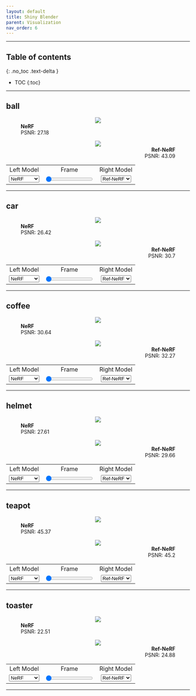 ```yaml
---
layout: default
title: Shiny Blender
parent: Visualization
nav_order: 6
---
```


<script defer src="https://unpkg.com/img-comparison-slider@7/dist/index.js"></script>
<link rel="stylesheet" href="https://unpkg.com/img-comparison-slider@7/dist/styles.css"/>
<script src="{{site.baseurl}}/assets/js/my-js.js"></script>
<link rel="stylesheet" href="{{site.baseurl}}/assets/css/my-css.css"/>

---

## Table of contents
{: .no_toc .text-delta }

- TOC
{:toc}

---

## ball

<div align="center">
  <img-comparison-slider hover="hover">
    <figure slot="first" class="before">
      <img id="left_img_shiny_blender_ball" src="https://huggingface.co/nrtf/nerf_factory/resolve/main/nerf_shiny_blender_ball_220901/render_model/image000.jpg">
      <figcaption id="left_caption_shiny_blender_ball" style="text-align:left;">
        <b>NeRF</b><br>PSNR: 27.18
      </figcaption>
    </figure>
    <figure slot="second" class="after">
      <img id="right_img_shiny_blender_ball" src="https://huggingface.co/nrtf/nerf_factory/resolve/main/refnerf_shiny_blender_ball_220901/render_model/image000.jpg">
      <figcaption id="right_caption_shiny_blender_ball" style="text-align:right;">
        <b>Ref-NeRF</b><br>PSNR: 43.09
      </figcaption>
    </figure>
  </img-comparison-slider>
  <table width="100%">
    <tr>
      <td align="center">
        Left Model
      </td>
      <td align="center">
        Frame
      </td>
      <td align="center">
        Right Model
      </td>
    </tr>
    <tr>
      <td align="center">
        <select id="left_select_shiny_blender_ball" onchange="select_model(this, 'left', 'shiny_blender', 'ball')">
          <option selected="selected" value="nerf">NeRF</option>
          <option value="plenoxel">Plenoxels</option>
          <option value="dvgo">DVGO</option>
          <option value="mipnerf">Mip-NeRF</option>
          <option value="refnerf">Ref-NeRF</option>
        </select>
      </td>
      <td align="center">
        <input id="input_shiny_blender_ball" type="range" min="0" max="199" value="0" onchange="select_frame(this, 'shiny_blender', 'ball')">
      </td>
      <td align="center">
        <select id="right_select_shiny_blender_ball" onchange="select_model(this, 'right', 'shiny_blender', 'ball')">
          <option value="nerf">NeRF</option>
          <option value="plenoxel">Plenoxels</option>
          <option value="dvgo">DVGO</option>
          <option value="mipnerf">Mip-NeRF</option>
          <option selected="selected" value="refnerf">Ref-NeRF</option>
        </select>
      </td>
    </tr>
  </table>
</div>

---

## car

<div align="center">
  <img-comparison-slider hover="hover">
    <figure slot="first" class="before">
      <img id="left_img_shiny_blender_car" src="https://huggingface.co/nrtf/nerf_factory/resolve/main/nerf_shiny_blender_car_220901/render_model/image000.jpg">
      <figcaption id="left_caption_shiny_blender_car" style="text-align:left;">
        <b>NeRF</b><br>PSNR: 26.42
      </figcaption>
    </figure>
    <figure slot="second" class="after">
      <img id="right_img_shiny_blender_car" src="https://huggingface.co/nrtf/nerf_factory/resolve/main/refnerf_shiny_blender_car_220901/render_model/image000.jpg">
      <figcaption id="right_caption_shiny_blender_car" style="text-align:right;">
        <b>Ref-NeRF</b><br>PSNR: 30.7
      </figcaption>
    </figure>
  </img-comparison-slider>
  <table width="100%">
    <tr>
      <td align="center">
        Left Model
      </td>
      <td align="center">
        Frame
      </td>
      <td align="center">
        Right Model
      </td>
    </tr>
    <tr>
      <td align="center">
        <select id="left_select_shiny_blender_car" onchange="select_model(this, 'left', 'shiny_blender', 'car')">
          <option selected="selected" value="nerf">NeRF</option>
          <option value="plenoxel">Plenoxels</option>
          <option value="dvgo">DVGO</option>
          <option value="mipnerf">Mip-NeRF</option>
          <option value="refnerf">Ref-NeRF</option>
        </select>
      </td>
      <td align="center">
        <input id="input_shiny_blender_car" type="range" min="0" max="199" value="0" onchange="select_frame(this, 'shiny_blender', 'car')">
      </td>
      <td align="center">
        <select id="right_select_shiny_blender_car" onchange="select_model(this, 'right', 'shiny_blender', 'car')">
          <option value="nerf">NeRF</option>
          <option value="plenoxel">Plenoxels</option>
          <option value="dvgo">DVGO</option>
          <option value="mipnerf">Mip-NeRF</option>
          <option selected="selected" value="refnerf">Ref-NeRF</option>
        </select>
      </td>
    </tr>
  </table>
</div>

---

## coffee

<div align="center">
  <img-comparison-slider hover="hover">
    <figure slot="first" class="before">
      <img id="left_img_shiny_blender_coffee" src="https://huggingface.co/nrtf/nerf_factory/resolve/main/nerf_shiny_blender_coffee_220901/render_model/image000.jpg">
      <figcaption id="left_caption_shiny_blender_coffee" style="text-align:left;">
        <b>NeRF</b><br>PSNR: 30.64
      </figcaption>
    </figure>
    <figure slot="second" class="after">
      <img id="right_img_shiny_blender_coffee" src="https://huggingface.co/nrtf/nerf_factory/resolve/main/refnerf_shiny_blender_coffee_220901/render_model/image000.jpg">
      <figcaption id="right_caption_shiny_blender_coffee" style="text-align:right;">
        <b>Ref-NeRF</b><br>PSNR: 32.27
      </figcaption>
    </figure>
  </img-comparison-slider>
  <table width="100%">
    <tr>
      <td align="center">
        Left Model
      </td>
      <td align="center">
        Frame
      </td>
      <td align="center">
        Right Model
      </td>
    </tr>
    <tr>
      <td align="center">
        <select id="left_select_shiny_blender_coffee" onchange="select_model(this, 'left', 'shiny_blender', 'coffee')">
          <option selected="selected" value="nerf">NeRF</option>
          <option value="plenoxel">Plenoxels</option>
          <option value="dvgo">DVGO</option>
          <option value="mipnerf">Mip-NeRF</option>
          <option value="refnerf">Ref-NeRF</option>
        </select>
      </td>
      <td align="center">
        <input id="input_shiny_blender_coffee" type="range" min="0" max="199" value="0" onchange="select_frame(this, 'shiny_blender', 'coffee')">
      </td>
      <td align="center">
        <select id="right_select_shiny_blender_coffee" onchange="select_model(this, 'right', 'shiny_blender', 'coffee')">
          <option value="nerf">NeRF</option>
          <option value="plenoxel">Plenoxels</option>
          <option value="dvgo">DVGO</option>
          <option value="mipnerf">Mip-NeRF</option>
          <option selected="selected" value="refnerf">Ref-NeRF</option>
        </select>
      </td>
    </tr>
  </table>
</div>

---

## helmet

<div align="center">
  <img-comparison-slider hover="hover">
    <figure slot="first" class="before">
      <img id="left_img_shiny_blender_helmet" src="https://huggingface.co/nrtf/nerf_factory/resolve/main/nerf_shiny_blender_helmet_220901/render_model/image000.jpg">
      <figcaption id="left_caption_shiny_blender_helmet" style="text-align:left;">
        <b>NeRF</b><br>PSNR: 27.61
      </figcaption>
    </figure>
    <figure slot="second" class="after">
      <img id="right_img_shiny_blender_helmet" src="https://huggingface.co/nrtf/nerf_factory/resolve/main/refnerf_shiny_blender_helmet_220901/render_model/image000.jpg">
      <figcaption id="right_caption_shiny_blender_helmet" style="text-align:right;">
        <b>Ref-NeRF</b><br>PSNR: 29.66
      </figcaption>
    </figure>
  </img-comparison-slider>
  <table width="100%">
    <tr>
      <td align="center">
        Left Model
      </td>
      <td align="center">
        Frame
      </td>
      <td align="center">
        Right Model
      </td>
    </tr>
    <tr>
      <td align="center">
        <select id="left_select_shiny_blender_helmet" onchange="select_model(this, 'left', 'shiny_blender', 'helmet')">
          <option selected="selected" value="nerf">NeRF</option>
          <option value="plenoxel">Plenoxels</option>
          <option value="dvgo">DVGO</option>
          <option value="mipnerf">Mip-NeRF</option>
          <option value="refnerf">Ref-NeRF</option>
        </select>
      </td>
      <td align="center">
        <input id="input_shiny_blender_helmet" type="range" min="0" max="199" value="0" onchange="select_frame(this, 'shiny_blender', 'helmet')">
      </td>
      <td align="center">
        <select id="right_select_shiny_blender_helmet" onchange="select_model(this, 'right', 'shiny_blender', 'helmet')">
          <option value="nerf">NeRF</option>
          <option value="plenoxel">Plenoxels</option>
          <option value="dvgo">DVGO</option>
          <option value="mipnerf">Mip-NeRF</option>
          <option selected="selected" value="refnerf">Ref-NeRF</option>
        </select>
      </td>
    </tr>
  </table>
</div>

---

## teapot

<div align="center">
  <img-comparison-slider hover="hover">
    <figure slot="first" class="before">
      <img id="left_img_shiny_blender_teapot" src="https://huggingface.co/nrtf/nerf_factory/resolve/main/nerf_shiny_blender_teapot_220901/render_model/image000.jpg">
      <figcaption id="left_caption_shiny_blender_teapot" style="text-align:left;">
        <b>NeRF</b><br>PSNR: 45.37
      </figcaption>
    </figure>
    <figure slot="second" class="after">
      <img id="right_img_shiny_blender_teapot" src="https://huggingface.co/nrtf/nerf_factory/resolve/main/refnerf_shiny_blender_teapot_220901/render_model/image000.jpg">
      <figcaption id="right_caption_shiny_blender_teapot" style="text-align:right;">
        <b>Ref-NeRF</b><br>PSNR: 45.2
      </figcaption>
    </figure>
  </img-comparison-slider>
  <table width="100%">
    <tr>
      <td align="center">
        Left Model
      </td>
      <td align="center">
        Frame
      </td>
      <td align="center">
        Right Model
      </td>
    </tr>
    <tr>
      <td align="center">
        <select id="left_select_shiny_blender_teapot" onchange="select_model(this, 'left', 'shiny_blender', 'teapot')">
          <option selected="selected" value="nerf">NeRF</option>
          <option value="plenoxel">Plenoxels</option>
          <option value="dvgo">DVGO</option>
          <option value="mipnerf">Mip-NeRF</option>
          <option value="refnerf">Ref-NeRF</option>
        </select>
      </td>
      <td align="center">
        <input id="input_shiny_blender_teapot" type="range" min="0" max="199" value="0" onchange="select_frame(this, 'shiny_blender', 'teapot')">
      </td>
      <td align="center">
        <select id="right_select_shiny_blender_teapot" onchange="select_model(this, 'right', 'shiny_blender', 'teapot')">
          <option value="nerf">NeRF</option>
          <option value="plenoxel">Plenoxels</option>
          <option value="dvgo">DVGO</option>
          <option value="mipnerf">Mip-NeRF</option>
          <option selected="selected" value="refnerf">Ref-NeRF</option>
        </select>
      </td>
    </tr>
  </table>
</div>

---

## toaster

<div align="center">
  <img-comparison-slider hover="hover">
    <figure slot="first" class="before">
      <img id="left_img_shiny_blender_toaster" src="https://huggingface.co/nrtf/nerf_factory/resolve/main/nerf_shiny_blender_toaster_220901/render_model/image000.jpg">
      <figcaption id="left_caption_shiny_blender_toaster" style="text-align:left;">
        <b>NeRF</b><br>PSNR: 22.51
      </figcaption>
    </figure>
    <figure slot="second" class="after">
      <img id="right_img_shiny_blender_toaster" src="https://huggingface.co/nrtf/nerf_factory/resolve/main/refnerf_shiny_blender_toaster_220901/render_model/image000.jpg">
      <figcaption id="right_caption_shiny_blender_toaster" style="text-align:right;">
        <b>Ref-NeRF</b><br>PSNR: 24.88
      </figcaption>
    </figure>
  </img-comparison-slider>
  <table width="100%">
    <tr>
      <td align="center">
        Left Model
      </td>
      <td align="center">
        Frame
      </td>
      <td align="center">
        Right Model
      </td>
    </tr>
    <tr>
      <td align="center">
        <select id="left_select_shiny_blender_toaster" onchange="select_model(this, 'left', 'shiny_blender', 'toaster')">
          <option selected="selected" value="nerf">NeRF</option>
          <option value="plenoxel">Plenoxels</option>
          <option value="dvgo">DVGO</option>
          <option value="mipnerf">Mip-NeRF</option>
          <option value="refnerf">Ref-NeRF</option>
        </select>
      </td>
      <td align="center">
        <input id="input_shiny_blender_toaster" type="range" min="0" max="199" value="0" onchange="select_frame(this, 'shiny_blender', 'toaster')">
      </td>
      <td align="center">
        <select id="right_select_shiny_blender_toaster" onchange="select_model(this, 'right', 'shiny_blender', 'toaster')">
          <option value="nerf">NeRF</option>
          <option value="plenoxel">Plenoxels</option>
          <option value="dvgo">DVGO</option>
          <option value="mipnerf">Mip-NeRF</option>
          <option selected="selected" value="refnerf">Ref-NeRF</option>
        </select>
      </td>
    </tr>
  </table>
</div>

---


